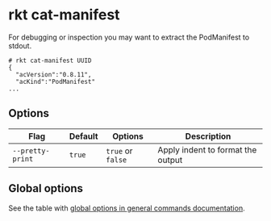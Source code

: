 # rkt cat-manifest

For debugging or inspection you may want to extract the PodManifest to stdout.

```
# rkt cat-manifest UUID
{
  "acVersion":"0.8.11",
  "acKind":"PodManifest"
...
```

## Options

| Flag | Default | Options | Description |
| --- | --- | --- | --- |
| `--pretty-print` |  `true` | `true` or `false` | Apply indent to format the output |

## Global options

See the table with [global options in general commands documentation][global-options].


[global-options]: ../commands.md#global-options
